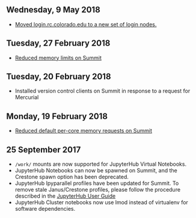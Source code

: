 ## Wednesday, 9 May 2018

* [Moved login.rc.colorado.edu to a new set of login nodes.](https://www.colorado.edu/rc/news/rcloginnodemigration)

## Tuesday, 27 February 2018

* [Reduced memory limits on Summit](https://www.rc.colorado.edu/node/1094)

## Tuesday, 20 February 2018

* Installed version control clients on Summit in response to a request for Mercurial

## Monday, 19 February 2018

* [Reduced default per-core memory requests on Summit](https://www.rc.colorado.edu/node/1094)

## 25 September 2017

* `/work/` mounts are now supported for JupyterHub Virtual Notebooks.
* JupyterHub Notebooks can now be spawned on Summit, and the Crestone spawn option has been deprecated.
* JupyterHub Ipyparallel profiles have been updated for Summit. To remove stale Janus/Crestone profiles, please follow the procedure described in the [JupyterHub User Guide](https://github.com/ResearchComputing/jupyter-at-rc/wiki/JupyterHub-User-Guide#updating-your-jupyterhub-config)
* JupyterHub Cluster notebooks now use lmod instead of virtualenv for software dependencies.